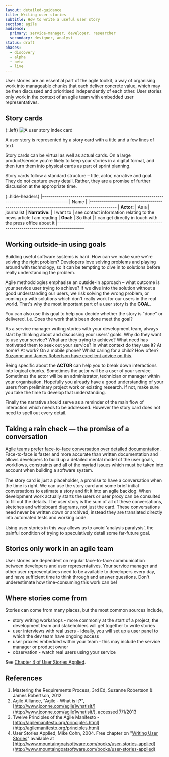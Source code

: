 ```yaml
---
layout: detailed-guidance
title: Writing user stories
subtitle: How to write a useful user story
section: agile
audience: 
  primary: service-manager, developer, researcher
  secondary: designer, analyst
status: draft
phases:
  - discovery
  - alpha
  - beta
  - live
---
```


User stories are an essential part of the agile toolkit, a way of organising work into manageable chunks that each deliver concrete value, which may be then discussed and prioritised independently of each other. User stories only work in the context of an agile team with embedded user representatives.

## Story cards

{:.left}
![A user story index card](http://farm9.staticflickr.com/8372/8358344190_f48b88c254_n.jpg)

A user story is represented by a story card with a title and a few lines of text.

Story cards can be virtual as well as actual cards. On a large product/service you're likely to keep your stories in a digital format, and then turn them into physical cards as part of sprint planning.

Story cards follow a standard structure – title, actor, narrative and goal. They do not capture every detail. Rather, they are a promise of further discussion at the appropriate time.

{:.hide-headers}
|-------------------------------------------------------------------------------------------
| Name    | 
|-------------------------------------------------------------------------------------------
| **Actor:**     | As a      | journalist
| **Narrative:** | I want to | see contact information relating to the news article I am reading
| **Goal:**      | So that   | I can get directly in touch with the press office about it
|-------------------------------------------------------------------------------------------



## Working outside-in using goals

Building useful software systems is hard. How can we make sure we're solving the right problem? Developers love solving problems and playing around with technology, so it can be tempting to dive in to solutions before really understanding the problem. 

Agile methodologies emphasise an outside-in approach – what outcome is your service user trying to achieve? If we dive into the solution without a good understanding our users, we risk solving the wrong problem, or coming up with solutions which don't really work for our users in the real world. That's why the most important part of a user story is the **GOAL**. 

You can also use this goal to help you decide whether the story is "done" or delivered. i.e. Does the work that's been done meet the goal? 

As a service manager writing stories with your development team, always start by thinking about and discussing your users' goals. Why do they want to use your service? What are they trying to achieve? What need has motivated them to seek out your service? In what context do they use it? At home? At work? On a mobile phone? Whilst caring for a child? How often? [Suzanne and James Robertson have excellent advice on this](http://www.jconne.com/agile1whatisit/). 

Being specific about the **ACTOR** can help you to break down interactions into logical chunks. Sometimes the actor will be a user of your service. Sometimes the actor will be an administrator, technician or manager within your organisation. Hopefully you already have a good understanding of your users from preliminary project work or existing research. If not, make sure you take the time to develop that understanding.

Finally the narrative should serve as a reminder of the main flow of interaction which needs to be addressed. However the story card does not need to spell out every detail.

## Taking a rain check &mdash; the promise of a conversation

[Agile teams prefer face-to-face conversation over detailed documentation](http://agilemanifesto.org/principles.html). Face-to-face is faster and more accurate than written documentation and allows developers to build up a detailed mental model of the user goals, workflows, constraints and all of the myriad issues which must be taken into account when building a software system. 

The story card is just a placeholder, a promise to have a conversation when the time is right. We can use the story card and some brief initial conversations to estimate a story and fit it into an agile backlog. When development work actually starts the users or user proxy can be consulted to fill out the details. The user story is the sum of all of these conversations, sketches and whiteboard diagrams, not just the card. These conversations need never be written down or archived, instead they are translated directly into automated tests and working code.

Using user stories in this way allows us to avoid 'analysis paralysis', the painful condition of trying to speculatively detail some far-future goal.

## Stories only work in an agile team

User stories are dependent on regular face-to-face communication between developers and user representatives. Your service manager and other user representatives need to be available to developers every day, and have sufficient time to think through and answer questions. Don't underestimate how time-consuming this work can be!

## Where stories come from
Stories can come from many places, but the most common sources include,

* story writing workshops - more commonly at the start of a project, the development team and stakeholders will get together to write stories
* user interviews with real users - ideally, you will set up a user panel to which the dev team have ongoing access
* user proxies embedded within your team - this may include the service manager or product owner
* observation - watch real users using your service

See [Chapter 4 of User Stories Applied](http://www.mountaingoatsoftware.com/system/asset/file/259/User-Stories-Applied-Mike-Cohn.pdf).

## References

1. Mastering the Requirements Process, 3rd Ed, Suzanne Robertson & James Robertson, 2012
2. Agile Alliance, "Agile - What is it?", [http://www.jconne.com/agile1whatisit/](http://www.jconne.com/agile1whatisit/), accessed 7/1/2013
3. Twelve Principles of the Agile Manifesto - [http://agilemanifesto.org/principles.html](http://agilemanifesto.org/principles.html)
4. User Stories Applied, Mike Cohn, 2004. Free chapter on "[Writing User Stories](http://www.mountaingoatsoftware.com/system/asset/file/259/User-Stories-Applied-Mike-Cohn.pdf)" available at [http://www.mountaingoatsoftware.com/books/user-stories-applied](http://www.mountaingoatsoftware.com/books/user-stories-applied)
